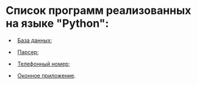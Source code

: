 # Список программ реализованных на языке "Python":

- &ensp;[База данных](https://github.com/oooNAKooo/some_of_my_mini-projects/tree/main/Python/database);

- &ensp;[Парсер](https://github.com/oooNAKooo/some_of_my_mini-projects/tree/main/Python/parsing);

- &ensp;[Телефонный номер](https://github.com/oooNAKooo/some_of_my_mini-projects/tree/main/Python/phone_number);

- &ensp;[Оконное приложение](https://github.com/oooNAKooo/some_of_my_mini-projects/tree/main/Python/window_application).

